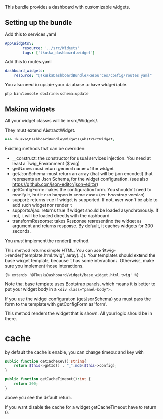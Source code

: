 This bundle provides a dashboard with customizable widgets.

## Setting up the bundle

Add this to services.yaml
```yaml
App\Widgets\:
        resource: '../src/Widgets'
        tags: ['tkuska_dashboard.widget']
```

Add this to routes.yaml
```yaml
dashboard_widgets:
    resource: "@TkuskaDashboardBundle/Resources/config/routes.yaml"
```

You also need to update your database to have widget table.
```
php bin/console doctrine:schema:update
```

## Making widgets

All your widget classes will lie in src/Widgets/.

They must extend AbstractWidget.
```php
use Tkuska\DashboardBundle\Widgets\AbstractWidget;
```

Existing methods that can be overriden:
- __construct: the constructor for usual services injection. You need at least a Twig_Environment ($twig)
- getName: must return general name of the widget
- getJsonSchema: must return an array (that will be json encoded) that represents an Json Schema, for the widget configuration. (see also https://github.com/json-editor/json-editor)
- getConfigForm: makes the configuration form. You shouldn't need to modify it, but it can happen in some cases (ex: bootstrap version)
- support: returns true if widget is supported. If not, user won't be able to add such widget nor render it
- supportsAjax: returns true if widget should be loaded asynchronously. If not, it will be loaded directly with the dashboard
- transformResponse: takes Response representing the widget as argument and returns response. By default, it caches widgets for 300 seconds.

You *must* implement the render() method.

This method returns simple HTML. You can use $twig->render("template.html.twig", array(...)).
Your templates should extend the base widget template, because it has some interactions. Otherwise, make sure you implement those interactions.
```twig
{% extends '@TkuskaDashboard/widget/base_widget.html.twig' %}
```

Note that base template uses Bootstrap panels, which means it is better to put your widget body in a ```<div class="panel-body">```.

If you use the widget configuration (getJsonSchema) you must pass the form to the template with getConfigForm as 'form'.

This method renders the widget that is shown. All your logic should be in there.


# cache

by default the cache is enable, you can change timeout and key with

```php
public function getCacheKey():string{
    return $this->getId() . "_".md5($this->config);
}

public function getCacheTimeout():int {
    return 300;
}
```

above you see the default return.

If you want disable the cache for a widget getCacheTimeout have to return 0.
